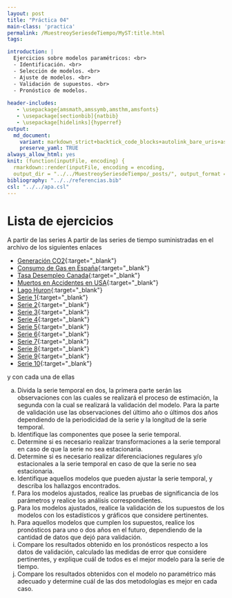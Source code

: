 ```yaml
---
layout: post
title: "Práctica 04"
main-class: 'practica'
permalink: /MuestreoySeriesdeTiempo/MyST:title.html
tags:

introduction: |
  Ejercicios sobre modelos paramétricos: <br>
  - Identificación. <br>
  - Selección de modelos. <br>
  - Ajuste de modelos. <br>
  - Validación de supuestos. <br>
  - Pronóstico de modelos.
  
header-includes:
   - \usepackage{amsmath,amssymb,amsthm,amsfonts}
   - \usepackage[sectionbib]{natbib}
   - \usepackage[hidelinks]{hyperref}
output:
  md_document:
    variant: markdown_strict+backtick_code_blocks+autolink_bare_uris+ascii_identifiers+tex_math_single_backslash
    preserve_yaml: TRUE
always_allow_html: yes   
knit: (function(inputFile, encoding) {
  rmarkdown::render(inputFile, encoding = encoding,
  output_dir = "../../MuestreoySeriesdeTiempo/_posts/", output_format = "all"  ) })
bibliography: "../../referencias.bib"
csl: "../../apa.csl"
---
```








Lista de ejercicios
===================

A partir de las series A partir de las series de tiempo suministradas en
el archivo de los siguientes enlaces

-   [Generación
    CO2](https://github.com/jouninLRMD/jouninlrmd.github.io/raw/master/Dataset/CO2.xlsx){:target="\_blank"}
-   [Consumo de Gas en
    España](https://github.com/jouninLRMD/jouninlrmd.github.io/raw/master/Dataset/GasEspaña.xlsx){:target="\_blank"}
-   [Tasa Desempleo
    Canada](https://github.com/jouninLRMD/jouninlrmd.github.io/raw/master/Dataset/CanadianUnemploymentRate.xlsx){:target="\_blank"}
-   [Muertos en Accidentes en
    USA](https://github.com/jouninLRMD/jouninlrmd.github.io/raw/master/Dataset/USAccDeaths.xlsx){:target="\_blank"}
-   [Lago
    Huron](https://github.com/jouninLRMD/jouninlrmd.github.io/raw/master/Dataset/LakeHuron.xlsx){:target="\_blank"}
-   [Serie
    1](https://github.com/jouninLRMD/jouninlrmd.github.io/raw/master/Dataset/MySTSim1.xlsx){:target="\_blank"}
-   [Serie
    2](https://github.com/jouninLRMD/jouninlrmd.github.io/raw/master/Dataset/MySTSim2.xlsx){:target="\_blank"}
-   [Serie
    3](https://github.com/jouninLRMD/jouninlrmd.github.io/raw/master/Dataset/MySTSim3.xlsx){:target="\_blank"}
-   [Serie
    4](https://github.com/jouninLRMD/jouninlrmd.github.io/raw/master/Dataset/MySTSim4.xlsx){:target="\_blank"}
-   [Serie
    5](https://github.com/jouninLRMD/jouninlrmd.github.io/raw/master/Dataset/MySTSim5.xlsx){:target="\_blank"}
-   [Serie
    6](https://github.com/jouninLRMD/jouninlrmd.github.io/raw/master/Dataset/MySTSim6.xlsx){:target="\_blank"}
-   [Serie
    7](https://github.com/jouninLRMD/jouninlrmd.github.io/raw/master/Dataset/MySTSim7.xlsx){:target="\_blank"}
-   [Serie
    8](https://github.com/jouninLRMD/jouninlrmd.github.io/raw/master/Dataset/MySTSim8.xlsx){:target="\_blank"}
-   [Serie
    9](https://github.com/jouninLRMD/jouninlrmd.github.io/raw/master/Dataset/MySTSim9.xlsx){:target="\_blank"}
-   [Serie
    10](https://github.com/jouninLRMD/jouninlrmd.github.io/raw/master/Dataset/MySTSim10.xlsx){:target="\_blank"}

y con cada una de ellas
<ol type="a">
<li>
Divida la serie temporal en dos, la primera parte serán las
observaciones con las cuales se realizará el proceso de estimación, la
segunda con la cual se realizará la validación del modelo. Para la parte
de validación use las observaciones del último año o últimos dos años
dependiendo de la periodicidad de la serie y la longitud de la serie
temporal.
</li>
<li>
Identifique las componentes que posee la serie temporal.
</li>
<li>
Determine si es necesario realizar transformaciones a la serie temporal
en caso de que la serie no sea estacionaria.
</li>
<li>
Determine si es necesario realizar diferenciaciones regulares y/o
estacionales a la serie temporal en caso de que la serie no sea
estacionaria.
</li>
<li>
Identifique aquellos modelos que pueden ajustar la serie temporal, y
describa los hallazgos encontrados.
</li>
<li>
Para los modelos ajustados, realice las pruebas de significancia de los
parámetros y realice los análisis correspondientes.
</li>
<li>
Para los modelos ajustados, realice la validación de los supuestos de
los modelos con los estadísticos y gráficos que considere pertinentes.
</li>
<li>
Para aquellos modelos que cumplen los supuestos, realice los pronósticos
para uno o dos años en el futuro, dependiendo de la cantidad de datos
que dejó para validación.
</li>
<li>
Compare los resultados obtenido en los pronósticos respecto a los datos
de validación, calculado las medidas de error que considere pertinentes,
y explique cuál de todos es el mejor modelo para la serie de tiempo.
</li>
<li>
Compare los resultados obtenidos con el modelo no paramétrico más
adecuado y determine cuál de las dos metodologías es mejor en cada caso.
</li>
</ol>
